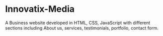 # Innovatix-Media
A Business website developed in HTML, CSS, JavaScript with different sections including About us, services, testimonials, portfolio, contact form.
